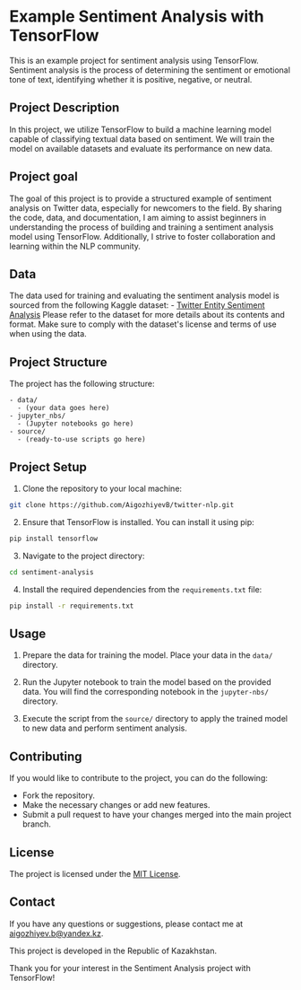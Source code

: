 # Example Sentiment Analysis with TensorFlow

This is an example project for sentiment analysis using TensorFlow. Sentiment analysis is the process of determining the sentiment or emotional tone of text, identifying whether it is positive, negative, or neutral.

## Project Description

In this project, we utilize TensorFlow to build a machine learning model capable of classifying textual data based on sentiment. We will train the model on available datasets and evaluate its performance on new data.

## Project goal

The goal of this project is to provide a structured example of sentiment analysis on Twitter data, especially for newcomers to the field. By sharing the code, data, and documentation, I am aiming to assist beginners in understanding the process of building and training a sentiment analysis model using TensorFlow.
Additionally, I strive to foster collaboration and learning within the NLP community.

## Data

The data used for training and evaluating the sentiment analysis model is sourced from the following Kaggle dataset: - [Twitter Entity Sentiment Analysis](https://www.kaggle.com/datasets/jp797498e/twitter-entity-sentiment-analysis)
Please refer to the dataset for more details about its contents and format. Make sure to comply with the dataset's license and terms of use when using the data.

## Project Structure

The project has the following structure:

```
- data/
  - (your data goes here)
- jupyter_nbs/
  - (Jupyter notebooks go here)
- source/
  - (ready-to-use scripts go here)
```

## Project Setup

1. Clone the repository to your local machine:

```bash
git clone https://github.com/AigozhiyevB/twitter-nlp.git
```

2. Ensure that TensorFlow is installed. You can install it using pip:

```bash
pip install tensorflow
```

3. Navigate to the project directory:

```bash
cd sentiment-analysis
```

4. Install the required dependencies from the `requirements.txt` file:

```bash
pip install -r requirements.txt
```

## Usage

1. Prepare the data for training the model. Place your data in the `data/` directory.

2. Run the Jupyter notebook to train the model based on the provided data. You will find the corresponding notebook in the `jupyter-nbs/` directory.

3. Execute the script from the `source/` directory to apply the trained model to new data and perform sentiment analysis.

## Contributing

If you would like to contribute to the project, you can do the following:

- Fork the repository.
- Make the necessary changes or add new features.
- Submit a pull request to have your changes merged into the main project branch.

## License

The project is licensed under the [MIT License](https://opensource.org/licenses/MIT).

## Contact

If you have any questions or suggestions, please contact me at [aigozhiyev.b@yandex.kz](mailto:aigozhiyev.b@yandex.kz?subject=[GitHub]%20Source%20twitter-nlp).

This project is developed in the Republic of Kazakhstan.

Thank you for your interest in the Sentiment Analysis project with TensorFlow!
